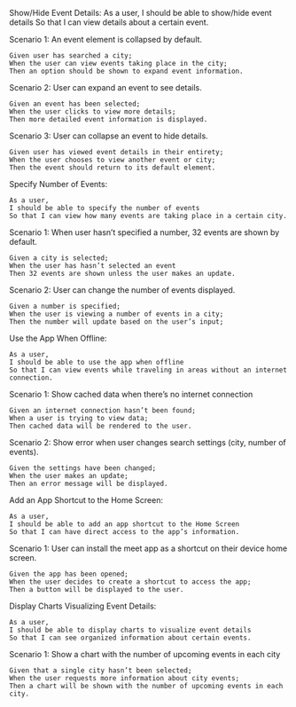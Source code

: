 Show/Hide Event Details:
As a user,
I should be able to show/hide event details
So that I can view details about a certain event.

Scenario 1: An event element is collapsed by default.

    Given user has searched a city;
    When the user can view events taking place in the city;
    Then an option should be shown to expand event information.

Scenario 2: User can expand an event to see details.

    Given an event has been selected;
    When the user clicks to view more details;
    Then more detailed event information is displayed.

Scenario 3: User can collapse an event to hide details.

    Given user has viewed event details in their entirety;
    When the user chooses to view another event or city;
    Then the event should return to its default element.

Specify Number of Events:

    As a user,
    I should be able to specify the number of events
    So that I can view how many events are taking place in a certain city.

Scenario 1: When user hasn’t specified a number, 32 events are shown by default.

    Given a city is selected;
    When the user has hasn’t selected an event
    Then 32 events are shown unless the user makes an update.

Scenario 2: User can change the number of events displayed.

    Given a number is specified;
    When the user is viewing a number of events in a city;
    Then the number will update based on the user’s input;

Use the App When Offline:

    As a user,
    I should be able to use the app when offline
    So that I can view events while traveling in areas without an internet connection.

Scenario 1: Show cached data when there’s no internet connection

    Given an internet connection hasn’t been found;
    When a user is trying to view data;
    Then cached data will be rendered to the user.

Scenario 2: Show error when user changes search settings (city, number of events).

    Given the settings have been changed;
    When the user makes an update;
    Then an error message will be displayed.

Add an App Shortcut to the Home Screen:

    As a user,
    I should be able to add an app shortcut to the Home Screen
    So that I can have direct access to the app’s information.

Scenario 1: User can install the meet app as a shortcut on their device home screen.

    Given the app has been opened;
    When the user decides to create a shortcut to access the app;
    Then a button will be displayed to the user.

Display Charts Visualizing Event Details:

    As a user,
    I should be able to display charts to visualize event details
    So that I can see organized information about certain events.

Scenario 1: Show a chart with the number of upcoming events in each city

    Given that a single city hasn’t been selected;
    When the user requests more information about city events;
    Then a chart will be shown with the number of upcoming events in each city.
